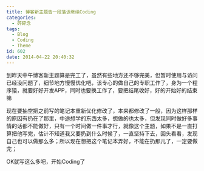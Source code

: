 ```yaml
---
title: 博客新主题告一段落该继续Coding
categories:
  - 碎碎念
tags:
  - Blog
  - Coding
  - Theme
id: 602
date: 2014-04-22 20:40:32
---
```


到昨天中午博客新主题算是完工了，虽然有些地方还不够完美，但暂时使用与访问已经没问题了，细节地方慢慢优化吧，该专心的做自己的专职工作了，身为一个程序猿，就要好好开发APP，同时也要换工作了，要把结尾收好，好的开始好的结束嘛

现在要抽空把之前写的笔记本重新优化修改了，本来都修改了一般，因为这样那样的原因有扔在了那里，中途想学的东西太多，想做的也太多，但发现同时做好多事情的话都不能做好，只有一个时间做一件事才行，就像这个主题，如果不是一直打算把他写完，估计不知道我又要扔到什么时候了，一直坚持下去，回头看看，发现自己也可以做那么多；所以现在想把这个笔记本弄好，不能在扔那儿了，一定要做完；

OK就写这么多吧，开始Coding了